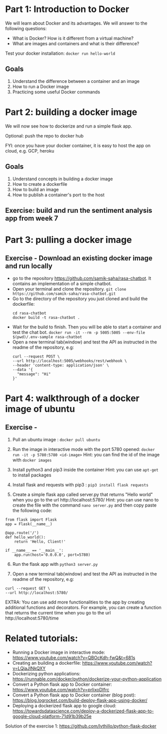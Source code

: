 # Part 1: Introduction to Docker

We will learn about Docker and its advantages. We will answer to the following questions:
- What is Docker? How is it different from a virtual machine?
- What are images and containers and what is their difference?

Test your docker installation:
`docker run hello-world`

## Goals

1. Understand the difference between a container and an image
2. How to run a Docker image
3. Practicing some useful Docker commands


# Part 2: building a docker image

We will now see how to dockerize and run a simple flask app.

Optional: push the repo to docker hub

FYI: once you have your docker container, it is easy to host the app on cloud, e.g. GCP, heroku

## Goals
1. Understand concepts in building a docker image
2. How to create a dockerfile
3. How to build an image
4. How to publish a container's port to the host


## Exercise: build and run the sentiment analysis app from week 7


# Part 3: pulling a docker image


## Exercise - Download an existing docker image and run locally
- go to the repository https://github.com/samik-saha/rasa-chatbot. It contains an implementation of a simple chatbot.
- Open your terminal and clone the repository. `git clone https://github.com/samik-saha/rasa-chatbot.git`
- Go to the directory of the repository you just cloned and build the dockerfile:
  ```
  cd rasa-chatbot
  docker build -t rasa-chatbot .
  ```
- Wait for the build to finish. Then you will be able to start a container and test the chat bot.
  `docker run -it --rm -p 5005:5005 --env-file $(pwd)/.env-sample rasa-chatbot`
- Open a new terminal tab(window) and test the API as instructed in the readme of the repository, e.g:
  ```
  curl --request POST \
  --url http://localhost:5005/webhooks/rest/webhook \
  --header 'content-type: application/json' \
  --data '{
    "message": "Hi"
  }'
  ```

# Part 4: walkthrough of a docker image of ubuntu

## Exercise - 
1. Pull an ubuntu image : `docker pull ubuntu`

2. Run the image in interactive mode with the port 5780 opened: `docker run -it -p 5780:5780 <id-image>`
Hint: you can find the id of the image with `docker images`

3. Install python3 and pip3 inside the container
Hint: you can use `apt-get` to install packages

4. Install flask and requests with pip3 : `pip3 install flask requests`

5. Create a simple flask app called server.py that returns "Hello world" when you go to the url http://localhost:5780/
Hint: you can use nano to create the file with the command `nano server.py` and then copy paste the following code:

```
from flask import Flask
app = Flask(__name__)

@app.route('/')
def hello_world():
    return 'Hello, Client!'

if __name__ == '__main__':
    app.run(host='0.0.0.0', port=5780)
```

6. Run the flask app with `python3 server.py`

7. Open a new terminal tab(window) and test the API as instructed in the readme of the repository, e.g:
  ```
  curl --request GET \
  --url http://localhost:5780/
  ``` 

EXTRA:
You can use add more functionalities to the app by creating additional functions and decorators. For example, you can create a function that returns the current time when you go to the url http://localhost:5780/time


# Related tutorials:

- Running a Docker image in interactive mode: https://www.youtube.com/watch?v=QBOcKdh-fwQ&t=681s
- Creating an building a dockerfile: https://www.youtube.com/watch?v=LQjaJINkQXY
- Dockerizing python applications: https://runnable.com/docker/python/dockerize-your-python-application
- Convert a Python flask app to Docker container: https://www.youtube.com/watch?v=prlixoDIfrc
- Convert a Python flask app to Docker container (blog post): https://blog.logrocket.com/build-deploy-flask-app-using-docker/
- Deploying a dockerized flask app to google cloud: https://towardsdatascience.com/deploy-a-dockerized-flask-app-to-google-cloud-platform-71d91b39b25e


Solution of the exercise 1:
https://github.com/lvthillo/python-flask-docker
